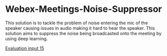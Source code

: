 # Webex-Meetings-Noise-Suppressor
This solution is to tackle the problem of noise entering the mic of the speaker causing issues in audio making it hard to hear the speaker. This solution aims to suppress the noise being broadcasted onto the meeting by using deep learning.

[Evaluation input 15](https://raw.githubusercontent.com/shivasv97/Webex-Meetings-Noise-Suppressor/main/audio_samples/eval_input_15.wav?token=ADLA5V4XXT2WJBAI6FPOWGK7RMO6M)
